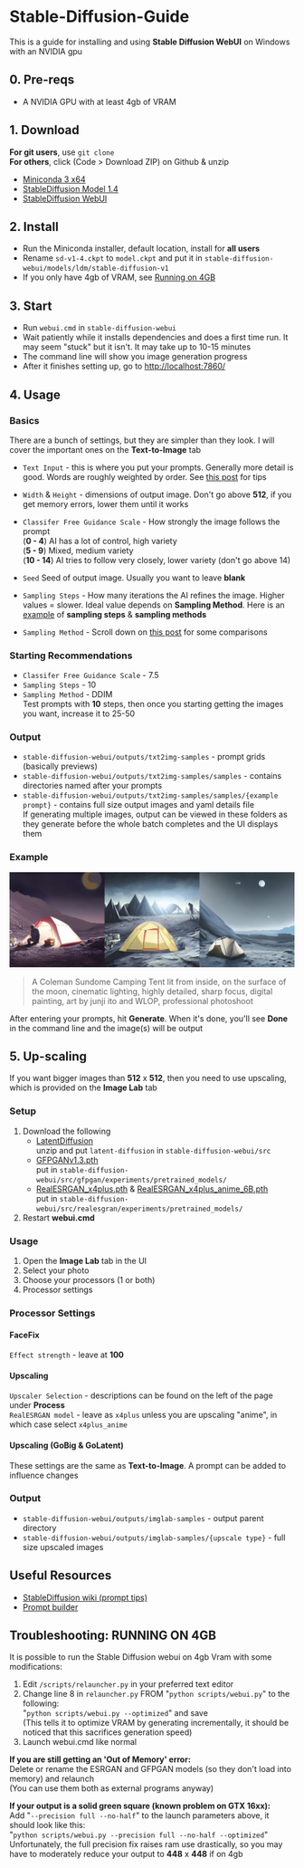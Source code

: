 # Stable-Diffusion-Guide
This is a guide for installing and using **Stable Diffusion WebUI** on Windows with an NVIDIA gpu

## 0. Pre-reqs
- A NVIDIA GPU with at least 4gb of VRAM  

## 1. Download 
**For git users**, use `git clone`  
**For others**, click (Code > Download ZIP) on Github & unzip  
* [Miniconda 3 x64](https://docs.conda.io/en/latest/miniconda.html)  
* [StableDiffusion Model 1.4](https://drive.yerf.org/wl/?id=EBfTrmcCCUAGaQBXVIj5lJmEhjoP1tgl)  
* [StableDiffusion WebUI](https://github.com/sd-webui/stable-diffusion-webui/)  

## 2. Install
* Run the Miniconda installer, default location, install for **all users**  
* Rename `sd-v1-4.ckpt` to `model.ckpt` and put it in `stable-diffusion-webui/models/ldm/stable-diffusion-v1`  
* If you only have 4gb of VRAM, see [Running on 4GB](#troubleshooting-running-on-4gb)

## 3. Start
* Run `webui.cmd` in `stable-diffusion-webui`  
* Wait patiently while it installs dependencies and does a first time run. It may seem "stuck" but it isn't. It may take up to 10-15 minutes  
* The command line will show you image generation progress  
* After it finishes setting up, go to [http://localhost:7860/](http://localhost:7860/)  

## 4. Usage
### Basics
There are a bunch of settings, but they are simpler than they look. I will cover the important ones on the **Text-to-Image** tab  
- `Text Input` - this is where you put your prompts. Generally more detail is good. Words are roughly weighted by order. See [this post](https://www.reddit.com/r/StableDiffusion/comments/x41n87/how_to_get_images_that_dont_suck_a/) for tips
  
  
- `Width` & `Height` - dimensions of output image. Don't go above **512**, if you get memory errors, lower them until it works  
- `Classifer Free Guidance Scale` - How strongly the image follows the prompt  
   (**0 - 4**) AI has a lot of control, high variety  
   (**5 - 9**) Mixed, medium variety  
   (**10 - 14**) AI tries to follow very closely, lower variety (don't go above 14)  
- `Seed` Seed of output image. Usually you want to leave **blank**  
- `Sampling Steps` - How many iterations the AI refines the image. Higher values = slower. Ideal value depends on **Sampling Method**. Here is an [example](https://i.redd.it/ud12agb7goj91.jpg) of **sampling steps** & **sampling methods**  
- `Sampling Method` - Scroll down on [this post](https://www.reddit.com/r/StableDiffusion/comments/x41n87/how_to_get_images_that_dont_suck_a/) for some comparisons  

### Starting Recommendations
- `Classifer Free Guidance Scale` - 7.5   
- `Sampling Steps` - 10  
- `Sampling Method` - DDIM  
Test prompts with **10** steps, then once you starting getting the images you want, increase it to 25-50  

### Output
- `stable-diffusion-webui/outputs/txt2img-samples` - prompt grids (basically previews)  
- `stable-diffusion-webui/outputs/txt2img-samples/samples` - contains directories named after your prompts  
- `stable-diffusion-webui/outputs/txt2img-samples/samples/{example prompt}` - contains full size output images and yaml details file  
If generating multiple images, output can be viewed in these folders as they generate before the whole batch completes and the UI displays them  

### Example
![space-camping](docs/space-camping.jpg)  
> A Coleman Sundome Camping Tent lit from inside, on the surface of the moon, cinematic lighting, highly detailed, sharp focus, digital painting, art by junji ito and WLOP, professional photoshoot  

After entering your prompts, hit **Generate**. When it's done, you'll see **Done** in the command line and the image(s) will be output  

## 5. Up-scaling
If you want bigger images than **512** x **512**, then you need to use upscaling, which is provided on the **Image Lab** tab  

### Setup
1. Download the following
   * [LatentDiffusion](https://github.com/devilismyfriend/latent-diffusion)  
   unzip and put `latent-diffusion` in `stable-diffusion-webui/src`  
   * [GFPGANv1.3.pth](https://github.com/TencentARC/GFPGAN/releases/download/v1.3.0/GFPGANv1.3.pth)  
   put in `stable-diffusion-webui/src/gfpgan/experiments/pretrained_models/`  
   * [RealESRGAN_x4plus.pth](https://github.com/xinntao/Real-ESRGAN/releases/download/v0.1.0/RealESRGAN_x4plus.pth) & [RealESRGAN_x4plus_anime_6B.pth](https://github.com/xinntao/Real-ESRGAN/releases/download/v0.2.2.4/RealESRGAN_x4plus_anime_6B.pth)  
   put in `stable-diffusion-webui/src/realesgran/experiments/pretrained_models/`  
2. Restart **webui.cmd**  

### Usage
1. Open the **Image Lab** tab in the UI  
2. Select your photo  
3. Choose your processors (1 or both)  
4. Processor settings  

### Processor Settings
#### FaceFix
`Effect strength` - leave at **100**  
#### Upscaling
`Upscaler Selection` - descriptions can be found on the left of the page under **Process**  
`RealESRGAN model` - leave as `x4plus` unless you are upscaling "anime", in which case select `x4plus_anime`  
#### Upscaling (GoBig & GoLatent)
These settings are the same as **Text-to-Image**. A prompt can be added to influence changes  

### Output
- `stable-diffusion-webui/outputs/imglab-samples` - output parent directory  
- `stable-diffusion-webui/outputs/imglab-samples/{upscale type}` - full size upscaled images  

## Useful Resources
* [StableDiffusion wiki (prompt tips)](https://wiki.installgentoo.com/wiki/Stable_Diffusion)
* [Prompt builder](https://promptomania.com/stable-diffusion-prompt-builder/)

## Troubleshooting: RUNNING ON 4GB
It is possible to run the Stable Diffusion webui on 4gb Vram with some modifications:

1. Edit `/scripts/relauncher.py` in your preferred text editor  
2. Change line 8 in `relauncher.py` FROM "`python scripts/webui.py`" to the following:  
"`python scripts/webui.py --optimized`" and save  
(This tells it to optimize VRAM by generating incrementally, it should be noticed that this sacrifices generation speed)  
3. Launch webui.cmd like normal  

**If you are still getting an 'Out of Memory' error:**  
Delete or rename the ESRGAN and GFPGAN models (so they don't load into memory) and relaunch  
(You can use them both as external programs anyway)  

**If your output is a solid green square (known problem on GTX 16xx):**  
Add "`--precision full --no-half`" to the launch parameters above, it should look like this:  
"`python scripts/webui.py --precision full --no-half --optimized`"  
Unfortunately, the full precision fix raises ram use drastically, so you may have to moderately reduce your output to **448** x **448** if on 4gb  